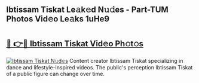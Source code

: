 ## Ibtissam Tiskat Le𝚊k𝚎d N𝚞𝚍es - Part-TUM Photos Vid𝚎o Le𝚊ks 1uHe9

# <h2><a href="http://fbbmme.evod.top/?m=Ibtissam+Tiskat">🔗 👉🔴 Ibtissam Tiskat Vid𝚎o Ph𝚘t𝚘s</a></h2>

[![Ibtissam Tiskat N𝚞d𝚎s](https://i.imgur.com/8V9OHl7.gif)](http://fbbmme.evod.top/?m=Ibtissam+Tiskat)
Content creator Ibtissam Tiskat specializing in dance and lifestyle-inspired videos. The public's perception Ibtissam Tiskat of a public figure can change over time. 
